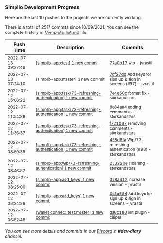 
### Simplio Development Progress

Here are the last 10 pushes to the projects we are currently working.

There is a total of 2517 commits since 10/09/2021. You can see the complete history in
 [Complete_list.md](Complete_list.md) file.

| Push Time | Description | Commits |
| --- | --- | --- |
| <sub>2022-07-13 09:27:49</sub> | <sub>[[simplio-app:test] 1 new commit](https://github.com/SimplioOfficial/simplio-app/commit/77a0b17c7d67b01b798d2f78f8c55ebfa946863f)</sub> | <sub>[77a0b17](https://github.com/SimplioOfficial/simplio-app/commit/77a0b17c7d67b01b798d2f78f8c55ebfa946863f) wip - jvrastil</sub> |
| <sub>2022-07-13 07:24:10</sub> | <sub>[[simplio-app:master] 1 new commit](https://github.com/SimplioOfficial/simplio-app/commit/7bf27dd7218d82bc780f2dab7e6da4e2d79b02d5)</sub> | <sub>[7bf27dd](https://github.com/SimplioOfficial/simplio-app/commit/7bf27dd7218d82bc780f2dab7e6da4e2d79b02d5) Add keys for sign up & sign in screens (#97) - jvrastil</sub> |
| <sub>2022-07-12 15:06:22</sub> | <sub>[[simplio-app:task/73\-refreshing\-authentication] 1 new commit](https://github.com/SimplioOfficial/simplio-app/commit/7e4e56c248741e4592e4da6a45e762914e6c12c3)</sub> | <sub>[7e4e56c](https://github.com/SimplioOfficial/simplio-app/commit/7e4e56c248741e4592e4da6a45e762914e6c12c3) format fix - storkandstars</sub> |
| <sub>2022-07-12 11:54:36</sub> | <sub>[[simplio-app:task/73\-refreshing\-authentication] 1 new commit](https://github.com/SimplioOfficial/simplio-app/commit/8e84aa4792e7982b4f94c5efe422e54411456718)</sub> | <sub>[8e84aa4](https://github.com/SimplioOfficial/simplio-app/commit/8e84aa4792e7982b4f94c5efe422e54411456718) adding comments - storkandstars</sub> |
| <sub>2022-07-12 11:36:37</sub> | <sub>[[simplio-app:task/73\-refreshing\-authentication] 1 new commit](https://github.com/SimplioOfficial/simplio-app/commit/f721067866c785cb2d9e6cce9bf3067fbde585a5)</sub> | <sub>[f721067](https://github.com/SimplioOfficial/simplio-app/commit/f721067866c785cb2d9e6cce9bf3067fbde585a5) removing comments - storkandstars</sub> |
| <sub>2022-07-12 08:59:35</sub> | <sub>[[simplio-app:task/73\-refreshing\-authentication] 1 new commit](https://github.com/SimplioOfficial/simplio-app/commit/458d8fa054f5d1fbdc08b022d8638c6cf07a9d12)</sub> | <sub>[458d8fa](https://github.com/SimplioOfficial/simplio-app/commit/458d8fa054f5d1fbdc08b022d8638c6cf07a9d12) Wip/73 refreshing auhentication (#98) - storkandstars</sub> |
| <sub>2022-07-12 08:46:57</sub> | <sub>[[simplio-app:wip/73\-refreshing\-auhentication] 1 new commit](https://github.com/SimplioOfficial/simplio-app/commit/233220e7d513a17c99c178c16a4e181a531a95b6)</sub> | <sub>[233220e](https://github.com/SimplioOfficial/simplio-app/commit/233220e7d513a17c99c178c16a4e181a531a95b6) cleaning - storkandstars</sub> |
| <sub>2022-07-12 08:25:00</sub> | <sub>[[simplio-app:add\_keys] 1 new commit](https://github.com/SimplioOfficial/simplio-app/commit/378a4125fa81195469a433b2e8770c3529673464)</sub> | <sub>[378a412](https://github.com/SimplioOfficial/simplio-app/commit/378a4125fa81195469a433b2e8770c3529673464) increase version - jvrastil</sub> |
| <sub>2022-07-12 08:24:26</sub> | <sub>[[simplio-app:add\_keys] 1 new commit](https://github.com/SimplioOfficial/simplio-app/commit/6c3a584e55417daa3b65f43b96c796aa44c40784)</sub> | <sub>[6c3a584](https://github.com/SimplioOfficial/simplio-app/commit/6c3a584e55417daa3b65f43b96c796aa44c40784) Add keys for sign up & sign in screens - jvrastil</sub> |
| <sub>2022-07-12 06:52:48</sub> | <sub>[[wallet_connect_test:master] 1 new commit](https://github.com/SimplioOfficial/wallet_connect_test/commit/da6c180b7fe96fd6a1df57b276cf64d03d478992)</sub> | <sub>[da6c180](https://github.com/SimplioOfficial/wallet_connect_test/commit/da6c180b7fe96fd6a1df57b276cf64d03d478992) init plugin - ciripel</sub> |

_You can see more details and commits in our [Discord](https://discord.gg/aKhjuwZmdP) in **#dev-diary** channel._
